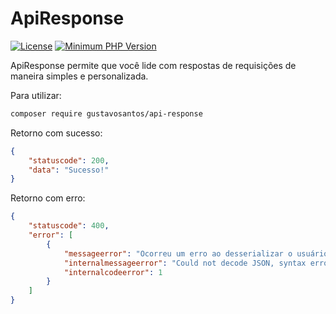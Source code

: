 # ApiResponse

[![License](https://img.shields.io/badge/license-MIT-green)](https://github.com/GustavoSantosBr/)
[![Minimum PHP Version](https://img.shields.io/badge/php-%5E7.3.6-blue)](https://php.net/)

 ApiResponse permite que você lide com respostas de requisições
 de maneira simples e personalizada.

Para utilizar:
```bash
composer require gustavosantos/api-response
```

Retorno com sucesso:
```json
{
    "statuscode": 200,
    "data": "Sucesso!"
}
```

Retorno com erro:
```json
{
    "statuscode": 400,  
    "error": [
        {
            "messageerror": "Ocorreu um erro ao desserializar o usuário!",
            "internalmessageerror": "Could not decode JSON, syntax error - malformed JSON.",
            "internalcodeerror": 1
        }
    ]
}
```
